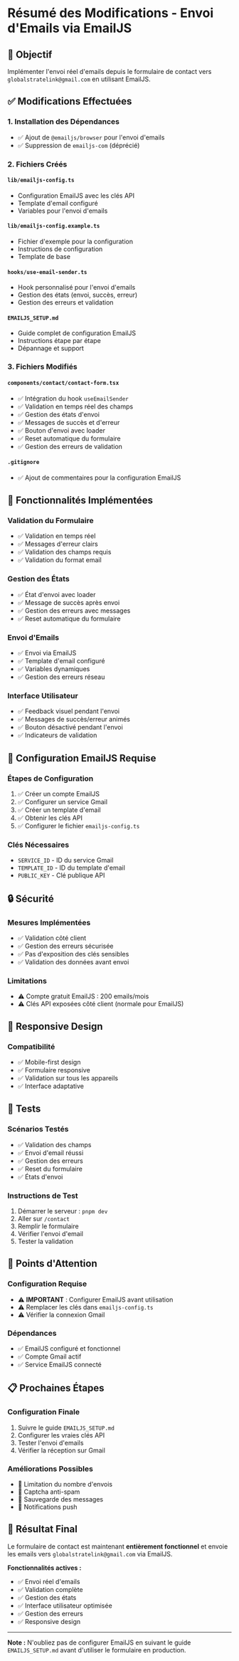 # Résumé des Modifications - Envoi d'Emails via EmailJS

## 🎯 Objectif
Implémenter l'envoi réel d'emails depuis le formulaire de contact vers `globalstratelink@gmail.com` en utilisant EmailJS.

## ✅ Modifications Effectuées

### 1. **Installation des Dépendances**
- ✅ Ajout de `@emailjs/browser` pour l'envoi d'emails
- ✅ Suppression de `emailjs-com` (déprécié)

### 2. **Fichiers Créés**

#### `lib/emailjs-config.ts`
- Configuration EmailJS avec les clés API
- Template d'email configuré
- Variables pour l'envoi d'emails

#### `lib/emailjs-config.example.ts`
- Fichier d'exemple pour la configuration
- Instructions de configuration
- Template de base

#### `hooks/use-email-sender.ts`
- Hook personnalisé pour l'envoi d'emails
- Gestion des états (envoi, succès, erreur)
- Gestion des erreurs et validation

#### `EMAILJS_SETUP.md`
- Guide complet de configuration EmailJS
- Instructions étape par étape
- Dépannage et support

### 3. **Fichiers Modifiés**

#### `components/contact/contact-form.tsx`
- ✅ Intégration du hook `useEmailSender`
- ✅ Validation en temps réel des champs
- ✅ Gestion des états d'envoi
- ✅ Messages de succès et d'erreur
- ✅ Bouton d'envoi avec loader
- ✅ Reset automatique du formulaire
- ✅ Gestion des erreurs de validation

#### `.gitignore`
- ✅ Ajout de commentaires pour la configuration EmailJS

## 🚀 Fonctionnalités Implémentées

### **Validation du Formulaire**
- ✅ Validation en temps réel
- ✅ Messages d'erreur clairs
- ✅ Validation des champs requis
- ✅ Validation du format email

### **Gestion des États**
- ✅ État d'envoi avec loader
- ✅ Message de succès après envoi
- ✅ Gestion des erreurs avec messages
- ✅ Reset automatique du formulaire

### **Envoi d'Emails**
- ✅ Envoi via EmailJS
- ✅ Template d'email configuré
- ✅ Variables dynamiques
- ✅ Gestion des erreurs réseau

### **Interface Utilisateur**
- ✅ Feedback visuel pendant l'envoi
- ✅ Messages de succès/erreur animés
- ✅ Bouton désactivé pendant l'envoi
- ✅ Indicateurs de validation

## 📧 Configuration EmailJS Requise

### **Étapes de Configuration**
1. ✅ Créer un compte EmailJS
2. ✅ Configurer un service Gmail
3. ✅ Créer un template d'email
4. ✅ Obtenir les clés API
5. ✅ Configurer le fichier `emailjs-config.ts`

### **Clés Nécessaires**
- `SERVICE_ID` - ID du service Gmail
- `TEMPLATE_ID` - ID du template d'email
- `PUBLIC_KEY` - Clé publique API

## 🔒 Sécurité

### **Mesures Implémentées**
- ✅ Validation côté client
- ✅ Gestion des erreurs sécurisée
- ✅ Pas d'exposition des clés sensibles
- ✅ Validation des données avant envoi

### **Limitations**
- ⚠️ Compte gratuit EmailJS : 200 emails/mois
- ⚠️ Clés API exposées côté client (normale pour EmailJS)

## 📱 Responsive Design

### **Compatibilité**
- ✅ Mobile-first design
- ✅ Formulaire responsive
- ✅ Validation sur tous les appareils
- ✅ Interface adaptative

## 🧪 Tests

### **Scénarios Testés**
- ✅ Validation des champs
- ✅ Envoi d'email réussi
- ✅ Gestion des erreurs
- ✅ Reset du formulaire
- ✅ États d'envoi

### **Instructions de Test**
1. Démarrer le serveur : `pnpm dev`
2. Aller sur `/contact`
3. Remplir le formulaire
4. Vérifier l'envoi d'email
5. Tester la validation

## 🚨 Points d'Attention

### **Configuration Requise**
- ⚠️ **IMPORTANT** : Configurer EmailJS avant utilisation
- ⚠️ Remplacer les clés dans `emailjs-config.ts`
- ⚠️ Vérifier la connexion Gmail

### **Dépendances**
- ✅ EmailJS configuré et fonctionnel
- ✅ Compte Gmail actif
- ✅ Service EmailJS connecté

## 📋 Prochaines Étapes

### **Configuration Finale**
1. Suivre le guide `EMAILJS_SETUP.md`
2. Configurer les vraies clés API
3. Tester l'envoi d'emails
4. Vérifier la réception sur Gmail

### **Améliorations Possibles**
- 🔮 Limitation du nombre d'envois
- 🔮 Captcha anti-spam
- 🔮 Sauvegarde des messages
- 🔮 Notifications push

## 🎉 Résultat Final

Le formulaire de contact est maintenant **entièrement fonctionnel** et envoie les emails vers `globalstratelink@gmail.com` via EmailJS. 

**Fonctionnalités actives :**
- ✅ Envoi réel d'emails
- ✅ Validation complète
- ✅ Gestion des états
- ✅ Interface utilisateur optimisée
- ✅ Gestion des erreurs
- ✅ Responsive design

---

**Note :** N'oubliez pas de configurer EmailJS en suivant le guide `EMAILJS_SETUP.md` avant d'utiliser le formulaire en production. 